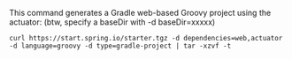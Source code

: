 This command generates a Gradle web-based Groovy project using the actuator:
(btw, specify a baseDir with -d baseDir=xxxxx)

`curl https://start.spring.io/starter.tgz -d dependencies=web,actuator -d language=groovy -d type=gradle-project | tar -xzvf -t`


